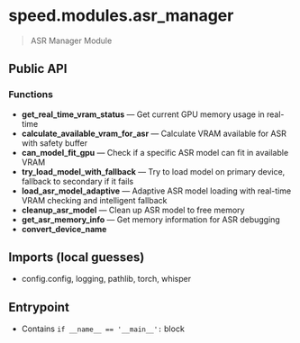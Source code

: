 # speed.modules.asr_manager

> ASR Manager Module

## Public API


### Functions
- **get_real_time_vram_status** — Get current GPU memory usage in real-time
- **calculate_available_vram_for_asr** — Calculate VRAM available for ASR with safety buffer
- **can_model_fit_gpu** — Check if a specific ASR model can fit in available VRAM
- **try_load_model_with_fallback** — Try to load model on primary device, fallback to secondary if it fails
- **load_asr_model_adaptive** — Adaptive ASR model loading with real-time VRAM checking and intelligent fallback
- **cleanup_asr_model** — Clean up ASR model to free memory
- **get_asr_memory_info** — Get memory information for ASR debugging
- **convert_device_name**

## Imports (local guesses)
- config.config, logging, pathlib, torch, whisper

## Entrypoint
- Contains `if __name__ == '__main__':` block